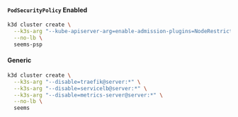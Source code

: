 #### `PodSecurityPolicy` Enabled

```bash
k3d cluster create \
  --k3s-arg "--kube-apiserver-arg=enable-admission-plugins=NodeRestriction,PodSecurityPolicy,ServiceAccount" \
  --no-lb \
  seems-psp
```

#### Generic

```bash
k3d cluster create \
  --k3s-arg "--disable=traefik@server:*" \
  --k3s-arg "--disable=servicelb@server:*" \
  --k3s-arg "--disable=metrics-server@server:*" \
  --no-lb \
  seems
```
